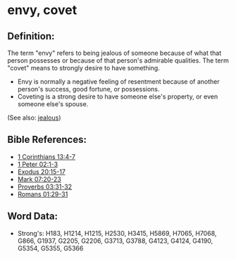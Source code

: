 # envy, covet #

## Definition: ##

The term "envy" refers to being jealous of someone because of what that person possesses or because of that person's admirable qualities. The term "covet" means to strongly desire to have something.

* Envy is normally a negative feeling of resentment because of another person's success, good fortune, or possessions.
* Coveting is a strong desire to have someone else's property, or even someone else's spouse.

(See also: [jealous](../kt/jealous.md))

## Bible References: ##

* [1 Corinthians 13:4-7](rc://en/tn/help/1co/13/04)
* [1 Peter 02:1-3](rc://en/tn/help/1pe/02/01)
* [Exodus 20:15-17](rc://en/tn/help/exo/20/15)
* [Mark 07:20-23](rc://en/tn/help/mrk/07/20)
* [Proverbs 03:31-32](rc://en/tn/help/pro/03/31)
* [Romans 01:29-31](rc://en/tn/help/rom/01/29)

## Word Data: ##

* Strong's: H183, H1214, H1215, H2530, H3415, H5869, H7065, H7068, G866, G1937, G2205, G2206, G3713, G3788, G4123, G4124, G4190, G5354, G5355, G5366

